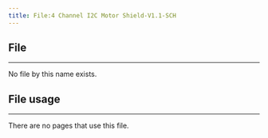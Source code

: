 ```yaml
---
title: File:4 Channel I2C Motor Shield-V1.1-SCH
---
```


## File
--------

No file by this name exists.

## File usage
--------

There are no pages that use this file.